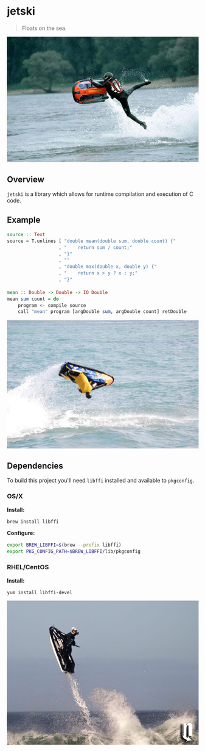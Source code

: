 jetski
======

> Floats on the sea.

![jetski](img/jetski.jpg)


Overview
--------

`jetski` is a library which allows for runtime compilation and execution of C code.


Example
-------

```haskell
source :: Text
source = T.unlines [ "double mean(double sum, double count) {"
                   , "    return sum / count;"
                   , "}"
                   , ""
                   , "double max(double x, double y) {"
                   , "    return x > y ? x : y;"
                   , "}"

mean :: Double -> Double -> IO Double
mean sum count = do
    program <- compile source
    call "mean" program [argDouble sum, argDouble count] retDouble
```

![barrel-flip](img/barrel-flip.jpg)


Dependencies
------------

To build this project you'll need `libffi` installed and available to `pkgconfig`.

### OS/X

**Install:**
```bash
brew install libffi
```

**Configure:**
```bash
export BREW_LIBFFI=$(brew --prefix libffi)
export PKG_CONFIG_PATH=$BREW_LIBFFI/lib/pkgconfig
```

### RHEL/CentOS

**Install:**
```bash
yum install libffi-devel
```

![takeoff](img/takeoff.jpg)
